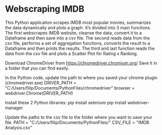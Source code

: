 # Webscraping IMDB
 This Python application scrapes IMDB most popular movies, summarizes the data dynamically and plots a graph. It’s divided into 3 main functions. The first webscrapes IMDB website, cleanse the data, convert it to a Dataframe and then save into a csv file. The second reads data from the csv file, performs a set of aggregation functions, converts the result to a Dataframe and then prints the results. The third and last function reads the data from the csv file and plots a Scatter Plot for Rating x Ranking.



Download ChromeDriver from https://chromedriver.chromium.org/ Save it in a folder that you can find easily.

In the Python code, update the path to where you saved your chrome plugin (chromedriver.exe) DRIVER_PATH = "C:/Users/filip/Documents/PythonFiles/chromedriver" browser = webdriver.Chrome(DRIVER_PATH)

Install these 2 Python libraries: pip install selenium pip install webdriver-manager

Update the paths to the csv file to the folder where you want to save your file. PATH = "C:/Users/filip/Documents/PythonFiles/" CSV_FILE = "IMDB Analysis.csv"
